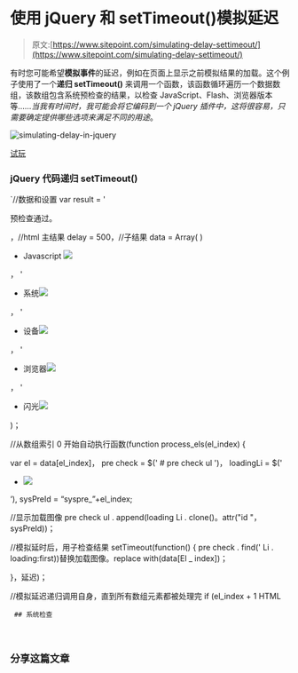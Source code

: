 # 使用 jQuery 和 setTimeout()模拟延迟

> 原文:[https://www.sitepoint.com/simulating-delay-settimeout/](https://www.sitepoint.com/simulating-delay-settimeout/)

有时您可能希望**模拟事件**的延迟，例如在页面上显示之前模拟结果的加载。这个例子使用了一个**递归 setTimeout()** 来调用一个函数，该函数循环遍历一个数据数组，该数组包含系统预检查的结果，以检查 JavaScript、Flash、浏览器版本等……*当我有时间时，我可能会将它编码到一个 jQuery 插件中，这将很容易，只需要确定提供哪些选项来满足不同的用途*。

![simulating-delay-in-jquery](../Images/b96aef9e2ce5787264a1be2617fc4d0b.png "simulating-delay-in-jquery")

[试玩](https://jsfiddle.net/ywsaS/3/)

### jQuery 代码递归 setTimeout()

 `//数据和设置
var result = '

预检查通过。

，//html 主结果
delay = 500，//子结果
data = Array(
)

*   Javascript ![](../Images/425ef74e8f35819979945f8daba58703.png)

，
'

*   系统![](../Images/425ef74e8f35819979945f8daba58703.png)

，
'

*   设备![](../Images/425ef74e8f35819979945f8daba58703.png)

，
'

*   浏览器![](../Images/425ef74e8f35819979945f8daba58703.png)

，
'

*   闪光![](../Images/425ef74e8f35819979945f8daba58703.png)

)；

//从数组索引 0
开始自动执行函数(function process_els(el_index) {

var el = data[el_index]，
pre check = $(' # pre check ul ')，
loadingLi = $('

*   ![](../Images/a7ab471e4d41ee17c329b7b705d08cc0.png)

‘),
sysPreId = “syspre_”+el_index;

//显示加载图像
pre check ul . append(loading Li . clone()。attr("id "，sysPreId))；

//模拟延时后，用子检查结果
setTimeout(function()
{
pre check . find(' Li . loading:first))替换加载图像。replace with(data[El _ index])；

}，延迟)；

//模拟延迟递归调用自身，直到所有数组元素都被处理完
if (el_index + 1 HTML

```
 ## 系统检查

​
```` 

## `分享这篇文章`